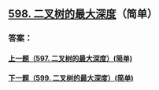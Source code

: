 ## [598. 二叉树的最大深度](https://leetcode-cn.com/problems/merge-two-sorted-lists/)（简单）





### 答案：



#### [上一题（597. 二叉树的最大深度）(简单)](https://github.com/sdwwld/leetCode/blob/master/src/main/java/com/wld/java/leetcode/leetCode0597.md)

#### [下一题（599. 二叉树的最大深度）(简单)](https://github.com/sdwwld/leetCode/blob/master/src/main/java/com/wld/java/leetcode/leetCode0599.md)